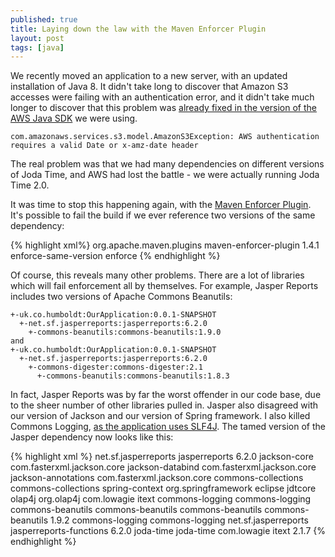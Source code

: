 ```yaml
---
published: true
title: Laying down the law with the Maven Enforcer Plugin
layout: post
tags: [java]
---
```

We recently moved an application to a new server, with an updated installation of Java 8. It didn't take long to discover that Amazon S3 accesses were failing with an authentication error, and it didn't take much longer to discover that this problem was [already fixed in the version of the AWS Java SDK](https://github.com/aws/aws-sdk-java/issues/484) we were using.

```
com.amazonaws.services.s3.model.AmazonS3Exception: AWS authentication requires a valid Date or x-amz-date header
```

The real problem was that we had many dependencies on different versions of Joda Time, and AWS had lost the battle - we were actually running Joda Time 2.0. 

It was time to stop this happening again, with the [Maven Enforcer Plugin](http://maven.apache.org/enforcer/maven-enforcer-plugin/). It's possible to fail the build if we ever reference two versions of the same dependency:
<!--more-->
{% highlight xml%}
<plugin>
    <groupId>org.apache.maven.plugins</groupId>
    <artifactId>maven-enforcer-plugin</artifactId>
    <version>1.4.1</version>
    <executions>
        <execution>
            <id>enforce-same-version</id>
            <configuration>
                <rules>
                    <dependencyConvergence/>
                </rules>
            </configuration>
            <goals>
                <goal>enforce</goal>
            </goals>
        </execution>
    </executions>
</plugin>
{% endhighlight %}

Of course, this reveals many other problems. There are a lot of libraries which will fail enforcement all by themselves. For example, Jasper Reports includes two versions of Apache Commons Beanutils:

```
+-uk.co.humboldt:OurApplication:0.0.1-SNAPSHOT
  +-net.sf.jasperreports:jasperreports:6.2.0
    +-commons-beanutils:commons-beanutils:1.9.0
and
+-uk.co.humboldt:OurApplication:0.0.1-SNAPSHOT
  +-net.sf.jasperreports:jasperreports:6.2.0
    +-commons-digester:commons-digester:2.1
      +-commons-beanutils:commons-beanutils:1.8.3
```

In fact, Jasper Reports was by far the worst offender in our code base, due to the sheer number of other libraries pulled in. Jasper also disagreed with our version of Jackson and our version of Spring framework. I also killed Commons Logging, [as the application uses SLF4J](http://www.slf4j.org/legacy.html).  The tamed version of the Jasper dependency now looks like this:

{% highlight xml %}
        <dependency>
            <groupId>net.sf.jasperreports</groupId>
            <artifactId>jasperreports</artifactId>
            <version>6.2.0</version>
            <exclusions>
                <exclusion>
                    <artifactId>jackson-core</artifactId>
                    <groupId>com.fasterxml.jackson.core</groupId>
                </exclusion>
                <exclusion>
                    <artifactId>jackson-databind</artifactId>
                    <groupId>com.fasterxml.jackson.core</groupId>
                </exclusion>
                <exclusion>
                    <artifactId>jackson-annotations</artifactId>
                    <groupId>com.fasterxml.jackson.core</groupId>
                </exclusion>
                <exclusion>
                    <artifactId>commons-collections</artifactId>
                    <groupId>commons-collections</groupId>
                </exclusion>
                <exclusion>
                    <artifactId>spring-context</artifactId>
                    <groupId>org.springframework</groupId>
                </exclusion>
                <exclusion>
                    <groupId>eclipse</groupId>
                    <artifactId>jdtcore</artifactId>
                </exclusion>
                <exclusion>
                    <artifactId>olap4j</artifactId>
                    <groupId>org.olap4j</groupId>
                </exclusion>
                <exclusion>
                    <groupId>com.lowagie</groupId>
                    <artifactId>itext</artifactId>
                </exclusion>
                <exclusion>
                    <artifactId>commons-logging</artifactId>
                    <groupId>commons-logging</groupId>
                </exclusion>
                <exclusion>
                    <artifactId>commons-beanutils</artifactId>
                    <groupId>commons-beanutils</groupId>
                </exclusion>
            </exclusions>
        </dependency>
        <dependency>
            <groupId>commons-beanutils</groupId>
            <artifactId>commons-beanutils</artifactId>
            <version>1.9.2</version>
            <exclusions>
                <exclusion>
                    <groupId>commons-logging</groupId>
                    <artifactId>commons-logging</artifactId>
                </exclusion>
            </exclusions>
        </dependency>
        <dependency>
            <groupId>net.sf.jasperreports</groupId>
            <artifactId>jasperreports-functions</artifactId>
            <version>6.2.0</version>
            <exclusions>
                <exclusion>
                    <groupId>joda-time</groupId>
                    <artifactId>joda-time</artifactId>
                </exclusion>
            </exclusions>
        </dependency>
        <!-- Import Standard itext - the Jaspersoft fixes are for transparent charts, and don't seem to affect us. -->
        <dependency>
            <groupId>com.lowagie</groupId>
            <artifactId>itext</artifactId>
            <version>2.1.7</version>
        </dependency>
{% endhighlight %}
